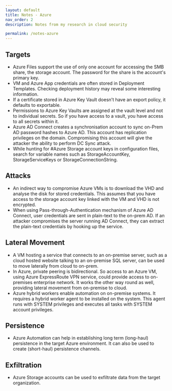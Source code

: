 ```yaml
---
layout: default
title: Notes - Azure
nav_order: 2
description: Notes from my research in cloud security  

permalink: /notes-azure
---
```

## Targets
- Azure Files support the use of only one account for accessing the SMB share, the storage account. The password for the share is the account's primary key.
- VM and Azure App credentials are often stored in Deployment Templates. Checking deployment history may reveal some interesting information.
- If a certificate stored in Azure Key Vault doesn’t have an export policy, it defaults to exportable. 
- Permissions to Azure Key Vaults are assigned at the vault level and not to individual secrets. So if you have access to a vault, you have access to all secrets within it.
- Azure AD Connect creates a synchronisation account to sync on-Prem AD password hashes to Azure AD. This account has replication privileges on the domain. Compromising this account will give the attacker the ability to perform DC Sync attack.
- While hunting for #Azure Storage account keys in configuration files, search for variable names such as StorageAccountKey, StorageServiceKeys or StorageConnectionString.

## Attacks
- An indirect way to compromise Azure VMs is to download the VHD and analyse the disk for stored credentials. This assumes that you have access to the storage account key linked with the VM and VHD is not encrypted.
- When using Pass-through-Authentication mechanism of Azure AD Connect, user credentials are sent in plain-text to the on-prem AD. If an attacker compromises the server running AD Connect, they can extract the plain-text credentials by hooking up the service.

## Lateral Movement
- A VM hosting a service that connects to an on-premise server, such as a cloud hosted website talking to an on-premise SQL server, can be used to move laterally from cloud to on-prem.
- In Azure, private peering is bidirectional. So access to an Azure VM, using Azure ExpressRoute VPN service, could provide access to on-premises enterprise network. It works the other way round as well, providing lateral movement from on-premise to cloud. 
- Azure hybrid workers enable automation on on-premise systems. It requires a hybrid worker agent to be installed on the system. This agent runs with SYSTEM privileges and executes all tasks with SYSTEM account privileges.

## Persistence
- Azure Automation can help in establishing long term (long-haul) persistence in the target Azure environment. It can also be used to create (short-haul) persistence channels.

## Exfiltration
- Azure Storage accounts can be used to exfiltrate data from the target organization.
